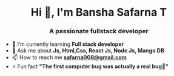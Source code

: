 <h1 align="center">Hi 👋, I'm Bansha Safarna T</h1>
<h3 align="center">A passionate fullstack developer</h3>

- 🌱 I’m currently learning **Full stack developer**
- 💬 Ask me about **Js, Html,Css, React Js, Node Js, Mango DB**
- 📫 How to reach me **safarna008@gmail.com**
- ⚡ Fun fact **"The first computer bug was actually a real bug🐞"**
